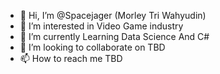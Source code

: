 - 👋 Hi, I’m @Spacejager (Morley Tri Wahyudin)
- 👀 I’m interested in Video Game industry
- 🌱 I’m currently Learning Data Science And C#
- 💞️ I’m looking to collaborate on TBD
- 📫 How to reach me TBD

<!---
Spacejager/Spacejager is a ✨ special ✨ repository because its `README.md` (this file) appears on your GitHub profile.
You can click the Preview link to take a look at your changes.
--->
